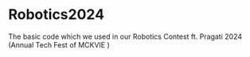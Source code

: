 # Robotics2024
The basic code which we used in our Robotics Contest ft. Pragati 2024 (Annual Tech Fest of MCKVIE )
